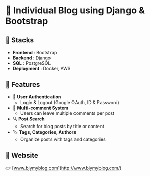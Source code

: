 # 📝 Individual Blog using Django & Bootstrap

## 🚀 Stacks
- **Frontend** : Bootstrap  
- **Backend** : Django
- **SQL** : PostgreSQL 
- **Deployment** : Docker, AWS  

## 🔧 Features
- 🔑 **User Authentication**  
  - Login & Logout (Google OAuth, ID & Password)  
- 💬 **Multi-comment System**  
  - Users can leave multiple comments per post  
- 🔍 **Post Search**  
  - Search for blog posts by title or content  
- 🏷️ **Tags, Categories, Authors**  
  - Organize posts with tags and categories   

## 🔗 Website  
👉 [www.bjymyblog.com](http://www.bjymyblog.com/)



